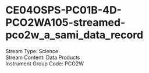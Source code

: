 # CE04OSPS-PC01B-4D-PCO2WA105-streamed-pco2w_a_sami_data_record

Stream Type: Science<br>
Stream Content: Data Products<br>
Instrument Group Code: PCO2W<br>
